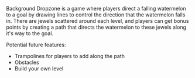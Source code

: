 Background
Dropzone is a game where players direct a falling watermelon to a goal by drawing lines to control the direction that the watermelon falls in. There are jewels scattered around each level, and players can get bonus points by creating a path that directs the watermelon to these jewels along it's way to the goal.

Potential future features:

- Trampolines for players to add along the path
- Obstacles 
- Build your own level